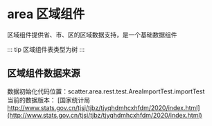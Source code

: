 # area 区域组件

区域组件提供省、市、区的区域数据支持，是一个基础数据组件  

::: tip
区域组件表类型为树
:::
## 区域组件数据来源
数据初始化代码位置：scatter.area.rest.test.AreaImportTest.importTest  
当前的数据版本： [国家统计局 http://www.stats.gov.cn/tjsj/tjbz/tjyqhdmhcxhfdm/2020/index.html](http://www.stats.gov.cn/tjsj/tjbz/tjyqhdmhcxhfdm/2020/index.html) 